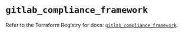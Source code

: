 # `gitlab_compliance_framework`

Refer to the Terraform Registry for docs: [`gitlab_compliance_framework`](https://registry.terraform.io/providers/gitlabhq/gitlab/18.4.1/docs/resources/compliance_framework).
